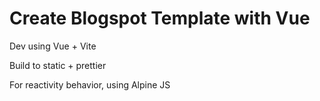# Create Blogspot Template with Vue

Dev using Vue + Vite

Build to static + prettier

For reactivity behavior, using Alpine JS
